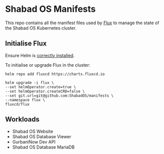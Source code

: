 # Shabad OS Manifests

This repo contains all the manifest files used by [Flux](https://fluxcd.io/) to manage the state of the Shabad OS Kubernetes cluster.

## Initialise Flux

Ensure Helm is [correctly installed](https://docs.fluxcd.io/en/stable/tutorials/get-started-helm.html#prerequisites).

To initialise or upgrade Flux in the cluster:

```
helm repo add fluxcd https://charts.fluxcd.io

helm upgrade -i flux \
--set helmOperator.create=true \
--set helmOperator.createCRD=false \
--set git.url=git@github.com:ShabadOS/manifests \
--namespace flux \
fluxcd/flux
```

## Workloads

- Shabad OS Website
- Shabad OS Database Viewer
- GurbaniNow Dev API
- Shabad OS Database MariaDB